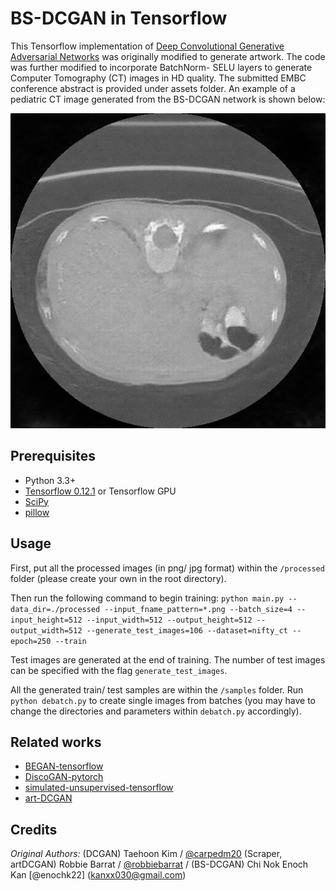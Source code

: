 # BS-DCGAN in Tensorflow

This Tensorflow implementation of [Deep Convolutional Generative Adversarial Networks](http://arxiv.org/abs/1511.06434) was originally modified to generate artwork. The code was further modified to incorporate BatchNorm- SELU layers to generate Computer Tomography (CT) images in HD quality. The submitted EMBC conference abstract is provided under assets folder. An example of a pediatric CT image generated from the BS-DCGAN network is shown below:

![picture](assets/selu_gen.tiff)

## Prerequisites

- Python 3.3+
- [Tensorflow 0.12.1](https://github.com/tensorflow/tensorflow/tree/r0.12) or Tensorflow GPU
- [SciPy](http://www.scipy.org/install.html)
- [pillow](https://github.com/python-pillow/Pillow)


## Usage

First, put all the processed images (in png/ jpg format) within the `/processed` folder (please create your own in the root directory). 

Then run the following command to begin training: 
`
python main.py --data_dir=./processed --input_fname_pattern=*.png --batch_size=4 --input_height=512 --input_width=512 --output_height=512 --output_width=512 --generate_test_images=106 --dataset=nifty_ct --epoch=250 --train
`

Test images are generated at the end of training. The number of test images can be specified with the flag `generate_test_images`.

All the generated train/ test samples are within the `/samples` folder. Run `python debatch.py` to create single images from batches (you may have to change the directories and parameters within `debatch.py` accordingly). 

## Related works

- [BEGAN-tensorflow](https://github.com/carpedm20/BEGAN-tensorflow)
- [DiscoGAN-pytorch](https://github.com/carpedm20/DiscoGAN-pytorch)
- [simulated-unsupervised-tensorflow](https://github.com/carpedm20/simulated-unsupervised-tensorflow)
- [art-DCGAN](https://github.com/robbiebarrat/art-DCGAN)


## Credits

*Original Authors:* (DCGAN) Taehoon Kim / [@carpedm20](http://carpedm20.github.io/) (Scraper, artDCGAN) Robbie Barrat / [@robbiebarrat](robbiebarrat@gmail.com) / (BS-DCGAN) Chi Nok Enoch Kan [@enochk22] (kanxx030@gmail.com)
